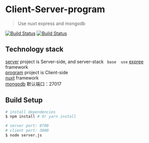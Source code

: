 # Client-Server-program

> Use nuxt express and mongodb 

[![Build Status](https://img.shields.io/myget/mongodb/v/MongoDB.Driver.Core.svg)](https://github.com/mongodb/mongo)
[![Build Status](https://img.shields.io/npm/v/npm.svg)](https://github.com/npm/npm)

## Technology stack
 [server](https://github.com/q867427795/express/tree/master/server) project is Server-side, and server-stack ``` base 
 use``` [expree](http://www.expressjs.com.cn/) framework
 </br>
 [program](https://github.com/q867427795/express/tree/master/program) project is Client-side
 </br>
 [nuxt](https://nuxtjs.org/) framework
 </br>
 [mongodb](https://www.mongodb.com/)
 默认端口：27017
 
## Build Setup
``` bash
# install dependencies
$ npm install # Or yarn install

# server port: 8700
# client port: 3000
$ node server.js

```
